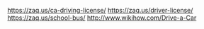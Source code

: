 https://zaq.us/ca-driving-license/
https://zaq.us/driver-license/
https://zaq.us/school-bus/
http://www.wikihow.com/Drive-a-Car